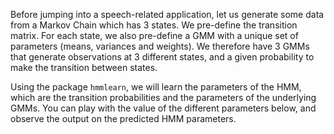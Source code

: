 Before jumping into a speech-related application, let us generate some data from a Markov Chain which has 3 states. We pre-define the transition matrix. For each state, we also pre-define a GMM with a unique set of parameters (means, variances and weights). We therefore have 3 GMMs that generate observations at 3 different states, and a given probability to make the transition between states.

Using the package `hmmlearn`, we will learn the parameters of the HMM, which are the transition probabilities and the parameters of the underlying GMMs. You can play with the value of the different parameters below, and observe the output on the predicted HMM parameters. 